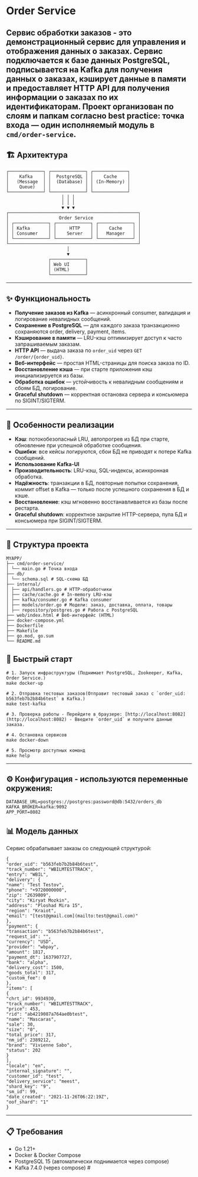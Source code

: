 # Order Service 
Сервис обработки заказов - это демонстрационный сервис для управления и отображения данных о заказах. Сервис подключается к базе данных PostgreSQL, подписывается на Kafka для получения данных о заказах, кэширует данные в памяти и предоставляет HTTP API для получения информации о заказах по их идентификаторам. Проект организован по слоям и папкам согласно best practice: точка входа — один исполняемый модуль в `cmd/order-service`. 
---
## 🏗️ Архитектура
```
┌─────────────┐ ┌─────────────┐ ┌─────────────┐  
│    Kafka    │ │  PostgreSQL │ │    Cache    │  
│   (Message  │ │  (Database) │ │ (In-Memory) │  
│    Queue)   │ │             │ │             │  
└─────────────┘ └─────────────┘ └─────────────┘  
                     │ │ │  
                     │ │ │  
                     ▼ ▼ ▼  
┌─────────────────────────────────────────────────┐  
│                   Order Service                 │  
│ ┌─────────────┐ ┌─────────────┐ ┌─────────────┐ │  
│ │ Kafka       │ │     HTTP    │ │    Cache    │ │  
│ │ Consumer    │ │    Server   │ │   Manager   │ │  
│ └─────────────┘ └─────────────┘ └─────────────┘ │  
└─────────────────────────────────────────────────┘  
                       │  
                       ▼  
                ┌─────────────┐  
                │ Web UI      │  
                │ (HTML)      │  
                └─────────────┘
```

--- 
## ✨ Функциональность
- **Получение заказов из Kafka** — асинхронный consumer, валидация и логирование невалидных сообщений. 
- **Сохранение в PostgreSQL** — для каждого заказа транзакционно сохраняются order, delivery, payment, items.  
- **Кэширование в памяти** — LRU-кэш оптимизирует доступ к часто запрашиваемым заказам. 
- **HTTP API** — выдача заказа по `order_uid` через `GET /order/{order_uid}`. 
- **Веб-интерфейс** — простая HTML-страницы для поиска заказа по ID.  
- **Восстановление кэша** — при старте приложения кэш инициализируется из базы. 
- **Обработка ошибок** — устойчивость к невалидным сообщениям и сбоям БД, логирование. 
- **Graceful shutdown** — корректная остановка сервера и консьюмера по SIGINT/SIGTERM.
--- 
## 🎯 Особенности реализации 
- **Кэш**: потокобезопасный LRU, автопрогрев из БД при старте, обновление при успешной обработке сообщения. 
- **Ошибки**: все кейсы логируются, сбои БД не приводят к потере Kafka сообщений.
- **Использование Kafka-UI**
- **Производительность**: LRU-кэш, SQL-индексы, асинхронная обработка.
- **Надёжность**: транзакции в БД, повторные попытки сохранения, коммит offset в Kafka — только после успешного сохранения в БД и кэше. 
- **Восстановление**: кэш мгновенно восстанавливается из базы после рестарта.  
- **Graceful shutdown**: корректное закрытие HTTP-сервера, пула БД и консьюмера при SIGINT/SIGTERM. 
---
## 📁 Структура проекта
```
MYAPP/  
├── cmd/order-service/  
│ └── main.go # Точка входа    
├── db/  
│ └── schema.sql # SQL-схема БД  
├── internal/  
│ ├── api/handlers.go # HTTP-обработчики  
│ ├── cache/cache.go # In-memory LRU-кэш  
│ ├── kafka/consumer.go # Kafka consumer  
│ ├── models/order.go # Модели: заказ, доставка, оплата, товары  
│ ├── repository/postgres.go # Работа с PostgreSQL 
├── web/index.html # Веб-интерфейс (HTML)  
├── docker-compose.yml  
├── Dockerfile  
├── Makefile  
├── go.mod, go.sum  
└── README.md
```

## 🚀 Быстрый старт 
```
# 1. Запуск инфраструктуры (Поднимает PostgreSQL, Zookeeper, Kafka, Order Service.)
make docker-up

# 2. Отправка тестовых заказов(Отправит тестовый заказ с `order_uid: b563feb7b2b84b6test` в Kafka.)
make test-kafka

# 3. Проверка работы - Перейдите в браузере: [http://localhost:8082](http://localhost:8082) - Введите `order_uid` и получите данные заказа. 

# 4. Остановка сервисов
make docker-down

# 5. Просмотр доступных команд
make help

```
--- 
## ⚙️ Конфигурация - используются переменные окружения:
```
DATABASE_URL=postgres://postgres:password@db:5432/orders_db  
KAFKA_BROKER=kafka:9092  
APP_PORT=8082
```

## 📊 Модель данных

Сервис обрабатывает заказы со следующей структурой:
```
{  
"order_uid": "b563feb7b2b84b6test",  
"track_number": "WBILMTESTTRACK",  
"entry": "WBIL",  
"delivery": {  
"name": "Test Testov",  
"phone": "+9720000000",  
"zip": "2639809",  
"city": "Kiryat Mozkin",  
"address": "Ploshad Mira 15",  
"region": "Kraiot",  
"email": "[test@gmail.com](mailto:test@gmail.com)"  
},  
"payment": {  
"transaction": "b563feb7b2b84b6test",  
"request_id": "",  
"currency": "USD",  
"provider": "wbpay",  
"amount": 1817,  
"payment_dt": 1637907727,  
"bank": "alpha",  
"delivery_cost": 1500,  
"goods_total": 317,  
"custom_fee": 0  
},  
"items": [  
{  
"chrt_id": 9934930,  
"track_number": "WBILMTESTTRACK",  
"price": 453,  
"rid": "ab4219087a764ae0btest",  
"name": "Mascaras",  
"sale": 30,  
"size": "0",  
"total_price": 317,  
"nm_id": 2389212,  
"brand": "Vivienne Sabo",  
"status": 202  
}  
],  
"locale": "en",  
"internal_signature": "",  
"customer_id": "test",  
"delivery_service": "meest",  
"shard_key": "9",  
"sm_id": 99,  
"date_created": "2021-11-26T06:22:19Z",  
"oof_shard": "1"  
}
```

--- 
## 📋 Требования 
- Go 1.21+ 
- Docker & Docker Compose 
- PostgreSQL 15 (автоматически поднимается через compose) 
- Kafka 7.4.0 (через compose) #



